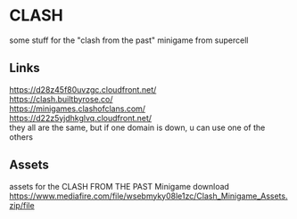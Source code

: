 # CLASH
some stuff for the "clash from the past" minigame from supercell

## Links
https://d28z45f80uvzgc.cloudfront.net/ \
https://clash.builtbyrose.co/ \
https://minigames.clashofclans.com/ \
https://d22z5yjdhkglvq.cloudfront.net/  \
they all are the same, but if one domain is down, u can use one of the others 

## Assets
assets for the CLASH FROM THE PAST Minigame download \
https://www.mediafire.com/file/wsebmyky08le1zc/Clash_Minigame_Assets.zip/file
